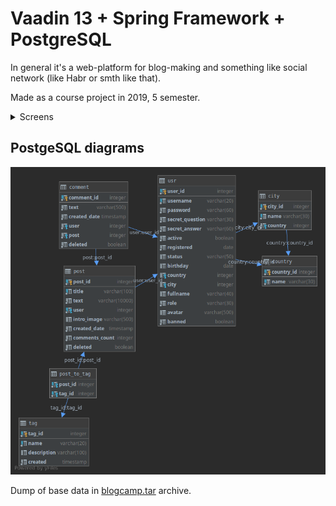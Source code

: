 # Vaadin 13 + Spring Framework + PostgreSQL

In general it's a web-platform for blog-making and something like social network (like Habr or smth like that).

Made as a course project in 2019, 5 semester.

<details>
   <summary>Screens</summary>
    
  ![Alt text](docs/screens/login-form.png)
  ![Alt text](docs/screens/main-page.png)
  ![Alt text](docs/screens/blogs-page.png)
  ![Alt text](docs/screens/tags-page.png)
  ![Alt text](docs/screens/user-page.png)
  ![Alt text](docs/screens/user-dogtag.png)
  ![Alt text](docs/screens/profile.png)
  ![Alt text](docs/screens/post1.png)
  ![Alt text](docs/screens/post2.png)

</details>
 
## PostgeSQL diagrams
![Alt text](docs/screens/postgreData.png)

Dump of base data in [blogcamp.tar](blogcamp.tar) archive.

